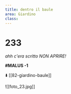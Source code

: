 ```yaml
---
title: dentro il baule
area: Giardino
class: 
---
```

# 233
_ahh c'era scritto NON APRIRE!_

**#MALUS -1**

⬇️ [[82-giardino-baule]]

![[foto_23.jpg]]